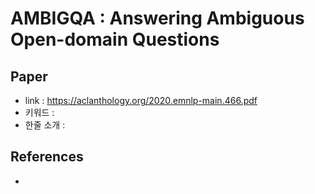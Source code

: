 # AMBIGQA : Answering Ambiguous Open-domain Questions

## Paper

- link : https://aclanthology.org/2020.emnlp-main.466.pdf
- 키워드 : 
- 한줄 소개 : 

## References

- 
